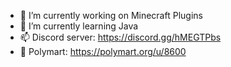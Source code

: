 - 🔭 I’m currently working on Minecraft Plugins
- 🌱 I’m currently learning Java
- 📫 Discord server: https://discord.gg/hMEGTPbs
- 🚀 Polymart: https://polymart.org/u/8600
